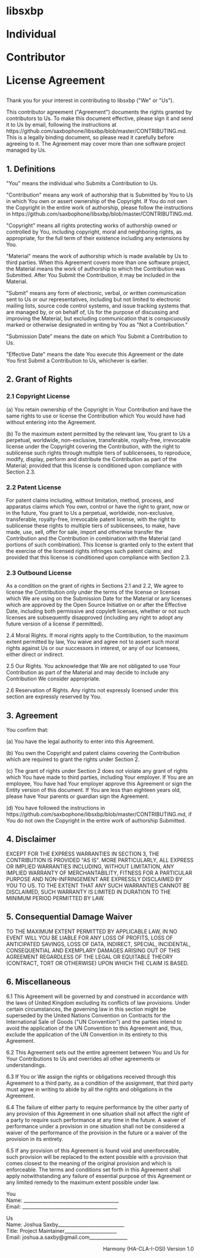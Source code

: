 <h1>libsxbp

Individual

Contributor

License
Agreement</h1>
<p>Thank you for your interest in contributing to libsxbp ("We" or "Us").</p>

<p>This contributor agreement ("Agreement") documents the rights granted by contributors to Us. To make this document effective, please sign it and send it to Us by email, following the instructions at https://github.com/saxbophone/libsxbp/blob/master/CONTRIBUTING.md. This is a legally binding document, so please read it carefully before agreeing to it. The Agreement may cover more than one software project managed by Us.</p>

<h2>1. Definitions</h2>

<p>"You" means the individual who Submits a Contribution to Us.</p>

<p>"Contribution" means any work of authorship that is Submitted by You to Us in which You own or assert ownership of the Copyright. If You do not own the Copyright in the entire work of authorship, please follow the instructions in https://github.com/saxbophone/libsxbp/blob/master/CONTRIBUTING.md.</p>

<p>"Copyright" means all rights protecting works of authorship owned or controlled by You, including copyright, moral and neighboring rights, as appropriate, for the full term of their existence including any extensions by You.</p>

<p>"Material" means the work of authorship which is made available by Us to third parties. When this Agreement covers more than one software project, the Material means the work of authorship to which the Contribution was Submitted. After You Submit the Contribution, it may be included in the Material.</p>

<p>"Submit" means any form of electronic, verbal, or written communication sent to Us or our representatives, including but not limited to electronic mailing lists, source code control systems, and issue tracking systems that are managed by, or on behalf of, Us for the purpose of discussing and improving the Material, but excluding communication that is conspicuously marked or otherwise designated in writing by You as "Not a Contribution."</p>

<p>"Submission Date" means the date on which You Submit a Contribution to Us.</p>

<p>"Effective Date" means the date You execute this Agreement or the date You first Submit a Contribution to Us, whichever is earlier.</p>


<h2>2. Grant of Rights</h2>

<h3>2.1 Copyright License</h3>

<p>(a) You retain ownership of the Copyright in Your Contribution and have the same rights to use or license the Contribution which You would have had without entering into the Agreement.</p>

<p>(b) To the maximum extent permitted by the relevant law, You grant to Us a perpetual, worldwide, non-exclusive, transferable, royalty-free, irrevocable license under the Copyright covering the Contribution, with the right to sublicense such rights through multiple tiers of sublicensees, to reproduce, modify, display, perform and distribute the Contribution as part of the Material; provided that this license is conditioned upon compliance with Section 2.3.</p>


<h3>2.2 Patent License</h3>

<p>For patent claims including, without limitation, method, process, and apparatus claims which You  own, control or have the right to grant, now or in the future, You grant to Us a perpetual, worldwide, non-exclusive, transferable, royalty-free, irrevocable patent license, with the right to sublicense these rights to multiple tiers of sublicensees, to make, have made, use, sell, offer for sale, import and otherwise transfer the Contribution and the Contribution in combination with the Material (and portions of such combination). This license is granted only to the extent that the exercise of the licensed rights infringes such patent claims; and provided that this license is conditioned upon compliance with Section 2.3.</p>

<h3>2.3 Outbound License</h3>

<p><!--(Option Three)-->As a condition on the grant of rights in Sections 2.1 and 2.2, We agree to license the Contribution only under the terms of the license or licenses which We are using on the Submission Date for the Material or any licenses which are approved by the Open Source Initiative on or after the Effective Date, including both permissive and copyleft licenses, whether or not such licenses are subsequently disapproved (including any right to adopt any future version of a license if permitted).</p>



<p><span class="heading">2.4 Moral Rights.</span> If moral rights apply to the Contribution, to the maximum extent permitted by law, You waive and agree not to assert such moral rights against Us or our successors in interest, or any of our licensees, either direct or indirect.</p>

<p><span class="heading">2.5 Our Rights.</span> You acknowledge that We are not obligated to use Your Contribution as part of the Material and may decide to include any Contribution We consider appropriate.</p>

<p><span class="heading">2.6 Reservation of Rights.</span> Any rights not expressly  licensed under this section are expressly reserved by You.</p>

<h2>3. Agreement</h2>

<p>You confirm that:</p>

<p>(a) You have the legal authority to enter into this Agreement.</p>

<p>(b) You  own the Copyright and patent claims covering the Contribution which are required to grant the rights under Section 2.</p>

<p>(c) The grant of rights under Section 2 does not violate any grant of rights which You have made to third parties, including Your employer.  If You are an employee, You have had Your employer approve this Agreement or sign the Entity version of this document.  If You are less than eighteen years old, please have Your parents or guardian sign the Agreement.</p>

<p>(d) You have followed the instructions in https://github.com/saxbophone/libsxbp/blob/master/CONTRIBUTING.md, if You do not own the Copyright in the entire work of authorship Submitted.</p>

<h2>4. Disclaimer</h2>

<p>EXCEPT FOR THE EXPRESS WARRANTIES IN SECTION 3, THE CONTRIBUTION IS PROVIDED "AS IS". MORE PARTICULARLY, ALL EXPRESS OR IMPLIED WARRANTIES INCLUDING, WITHOUT LIMITATION, ANY IMPLIED WARRANTY OF MERCHANTABILITY, FITNESS FOR A PARTICULAR PURPOSE AND NON-INFRINGEMENT ARE EXPRESSLY DISCLAIMED BY YOU TO US. TO THE EXTENT THAT ANY SUCH WARRANTIES CANNOT BE DISCLAIMED, SUCH WARRANTY IS LIMITED IN DURATION TO THE MINIMUM PERIOD PERMITTED BY LAW.</p>

<h2>5. Consequential Damage Waiver</h2>

<p>TO THE MAXIMUM EXTENT PERMITTED BY APPLICABLE LAW, IN NO EVENT WILL YOU  BE LIABLE FOR ANY LOSS OF PROFITS, LOSS OF ANTICIPATED SAVINGS, LOSS OF DATA, INDIRECT, SPECIAL, INCIDENTAL, CONSEQUENTIAL AND EXEMPLARY DAMAGES ARISING OUT OF THIS AGREEMENT REGARDLESS OF THE LEGAL OR EQUITABLE THEORY (CONTRACT, TORT OR OTHERWISE) UPON WHICH THE CLAIM IS BASED.</p>

<h2>6. Miscellaneous</h2>

<p>6.1 This Agreement will be governed by and construed in accordance with the laws of United Kingdom excluding its conflicts of law provisions. Under certain circumstances, the governing law in this section might be superseded by the United Nations Convention on Contracts for the International Sale of Goods ("UN Convention") and the parties intend to avoid the application of the UN Convention to this Agreement and, thus, exclude the application of the UN Convention in its entirety to this Agreement.</p>

<p>6.2 This Agreement sets out the entire agreement between You and Us for Your Contributions to Us and overrides all other agreements or understandings.</p>

<p>6.3  If You or We assign the rights or obligations received through this Agreement to a third party, as a condition of the assignment, that third party must agree in writing to abide by all the rights and obligations in the Agreement.</p>

<p>6.4 The failure of either party to require performance by the other party of any provision of this Agreement in one situation shall not affect the right of a party to require such performance at any time in the future. A waiver of performance under a provision in one situation shall not be considered a waiver of the performance of the provision in the future or a waiver of the provision in its entirety.</p>

<p>6.5 If any provision of this Agreement is found void and unenforceable, such provision will be replaced to the extent possible with a provision that comes closest to the meaning of the original provision and which is enforceable.  The terms and conditions set forth in this Agreement shall apply notwithstanding any failure of essential purpose of this Agreement or any limited remedy to the maximum extent possible under law.</p>

<p>You<br />
Name: ________________________________________<br />
Email: ________________________________________<br />
</p>

<p>Us<br />
Name: Joshua Saxby____________________________<br />
Title: Project Maintainer______________________<br />
Email: joshua.a.saxby@gmail.com________________<br />
</p>

<p align=right>Harmony (HA-CLA-I-OSI) Version 1.0</p>
